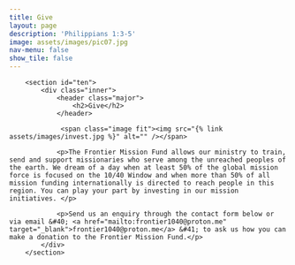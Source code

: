 ```yaml
---
title: Give
layout: page
description: 'Philippians 1:3-5'
image: assets/images/pic07.jpg
nav-menu: false
show_tile: false
---
```

<div id="main" class="alt">

        <section id="ten">
            <div class="inner">
                <header class="major">
                    <h2>Give</h2>
                </header>
				
				 <span class="image fit"><img src="{% link assets/images/invest.jpg %}" alt="" /></span>
				 
				<p>The Frontier Mission Fund allows our ministry to train, send and support missionaries who serve among the unreached peoples of the earth. We dream of a day when at least 50% of the global mission force is focused on the 10/40 Window and when more than 50% of all mission funding internationally is directed to reach people in this region. You can play your part by investing in our mission initiatives. </p>
                 
                <p>Send us an enquiry through the contact form below or via email &#40; <a href="mailto:frontier1040@proton.me" target="_blank">frontier1040@proton.me</a> &#41; to ask us how you can make a donation to the Frontier Mission Fund.</p>
            </div>
        </section>

</div>